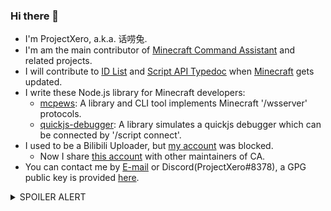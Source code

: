 ### Hi there 👋

- I'm ProjectXero, a.k.a. 话唠兔.
- I'm am the main contributor of [Minecraft Command Assistant](https://github.com/XeroAlpha/CA) and related projects.
- I will contribute to [ID List](https://github.com/XeroAlpha/caidlist) and [Script API Typedoc](https://github.com/XeroAlpha/sapi-typedoc) when [Minecraft](https://play.google.com/store/apps/details?id=com.mojang.minecraftpe) gets updated.
- I write these Node.js library for Minecraft developers:
	- [mcpews](https://www.npmjs.com/package/mcpews): A library and CLI tool implements Minecraft '/wsserver' protocols.
	- [quickjs-debugger](https://www.npmjs.com/package/quickjs-debugger): A library simulates a quickjs debugger which can be connected by '/script connect'.
- I used to be a Bilibili Uploader, but [my account](https://space.bilibili.com/76999418/) was blocked.
	- Now I share [this account](https://space.bilibili.com/3493091245820646/) with other maintainers of CA.
- You can contact me by [E-mail](mailto:projectxero@163.com) or Discord(ProjectXero#8378), a GPG public key is provided [here](./gpg.2023.asc).

<details><summary>SPOILER ALERT</summary>

### Another me in ACG
- Active user of [TSDM](https://www.tsdm39.com/). Invitation([user homepage](https://www.tsdm39.com/home.php?mod=space&uid=1853920)) is always welcome.
- Member of [天使动漫新闻社](https://space.bilibili.com/1426828120). Working as translator, lyric translator, subtitle synchronizer and video publisher.
	- [AssVideoGenerator](https://github.com/XeroAlpha/AssVideoGenerator): Generate video from subtitle metadata.
	- [aegisub-scripts](https://github.com/XeroAlpha/aegisub-scripts): Some aegisub scripts which helps developing subtitle effects.
- Prefer jazz. Favorite song is [不可思議のカルテ](https://ao-buta.com/music/ed.html).
- Sometimes listen to voice works or ASMR.
- Currently play [Arknights](https://ak.hypergryph.com/), [Genshin Impact](https://ys.mihoyo.com/), [Princess Reconnect Re:Dive](https://game.bilibili.com/pcr/) and [Honkai: Star Rail](https://sr.mihoyo.com/).
</details>